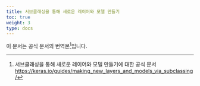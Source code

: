 ```yaml
---
title: 서브클래싱을 통해 새로운 레이어와 모델 만들기
toc: true
weight: 3
type: docs
---
```


이 문서는 공식 문서의 번역본[^1]입니다.

[^1]: 서브클래싱을 통해 새로운 레이어와 모델 만들기에 대한 공식 문서 https://keras.io/guides/making_new_layers_and_models_via_subclassing/
